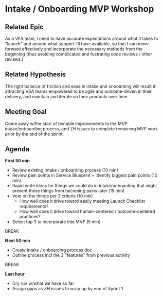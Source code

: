 # Intake / Onboarding MVP Workshop

## Related Epic
As a VFS team, I need to have accurate expectations around what it takes to "launch" and around what support I'll have available, so that I can move forward effectively and incorporate the necessary methods from the beginning (thus avoiding complicated and fustrating code reviews / other reviews.)

## Related Hypothesis
The right balance of friction and ease in intake and onboarding will result in attracting VSA teams empowered to be agile and outcome-driven in their delivery, and maintain and iterate on their products over time.

## Meeting Goal
Come away w/the start of testable improvements to the MVP intake/onboarding process, and ZH issues to complete remaining MVP work prior by the end of the sprint.

## Agenda

**First 50 min**
- Review existing intake / onboarding process (10 min)
- Review pain points in Service Blueprint + identify biggest pain points (10 min)
- Rapid write ideas for things we could do in intake/onboarding that might prevent those things from becoming pains later (15 min)
- Vote on the things per 2 criteria (10 min)
  - How well does it drive toward easily meeting Launch Checklist requirements?
  - How well does it drive toward human-centered / outcome-centered practices?
- Select top 3 to incorporate into MVP (5 min)

BREAK

**Next 50 min**
- Create intake / onboarding process doc
- Outline process incl the 3 "features" from previous activity

BREAK

**Last hour**
- Dry run w/what we have so far
- Assign gaps as ZH issues to wrap up by end of Sprint 1
